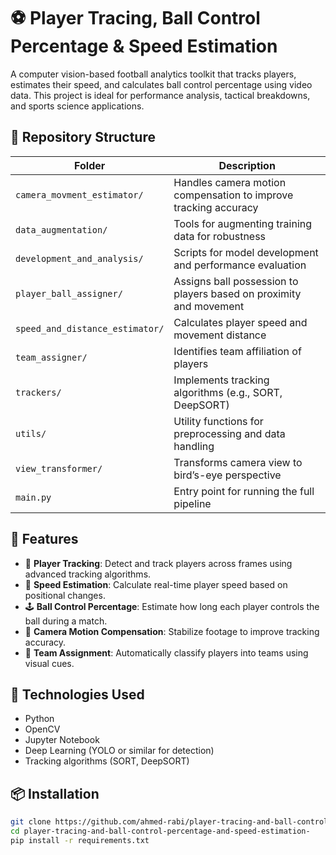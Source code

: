 # ⚽ Player Tracing, Ball Control Percentage & Speed Estimation

A computer vision-based football analytics toolkit that tracks players, estimates their speed, and calculates ball control percentage using video data. This project is ideal for performance analysis, tactical breakdowns, and sports science applications.

## 📁 Repository Structure

| Folder | Description |
|--------|-------------|
| `camera_movment_estimator/` | Handles camera motion compensation to improve tracking accuracy |
| `data_augmentation/` | Tools for augmenting training data for robustness |
| `development_and_analysis/` | Scripts for model development and performance evaluation |
| `player_ball_assigner/` | Assigns ball possession to players based on proximity and movement |
| `speed_and_distance_estimator/` | Calculates player speed and movement distance |
| `team_assigner/` | Identifies team affiliation of players |
| `trackers/` | Implements tracking algorithms (e.g., SORT, DeepSORT) |
| `utils/` | Utility functions for preprocessing and data handling |
| `view_transformer/` | Transforms camera view to bird’s-eye perspective |
| `main.py` | Entry point for running the full pipeline |

## 🚀 Features

- 🎯 **Player Tracking**: Detect and track players across frames using advanced tracking algorithms.
- 🏃 **Speed Estimation**: Calculate real-time player speed based on positional changes.
- 🕹️ **Ball Control Percentage**: Estimate how long each player controls the ball during a match.
- 🔄 **Camera Motion Compensation**: Stabilize footage to improve tracking accuracy.
- 🧠 **Team Assignment**: Automatically classify players into teams using visual cues.

## 🧪 Technologies Used

- Python
- OpenCV
- Jupyter Notebook
- Deep Learning (YOLO or similar for detection)
- Tracking algorithms (SORT, DeepSORT)

## 📦 Installation

```bash
git clone https://github.com/ahmed-rabi/player-tracing-and-ball-control-percentage-and-speed-estimation-
cd player-tracing-and-ball-control-percentage-and-speed-estimation-
pip install -r requirements.txt
